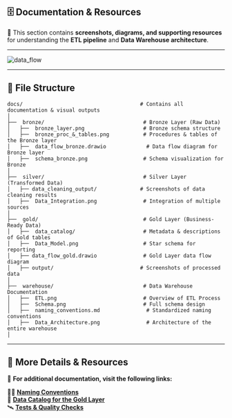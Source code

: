 ## 🗄️ **Documentation & Resources**  

📌 This section contains **screenshots, diagrams, and supporting resources** for understanding the **ETL pipeline** and **Data Warehouse architecture**.  

---
![data_flow](https://github.com/user-attachments/assets/c72c2d50-59da-4417-a24a-c32b813509e6)

---

## 📂 **File Structure**  

```
docs/                                      # Contains all documentation & visual outputs  
│  
├──  bronze/                                # Bronze Layer (Raw Data)  
│   ├──  bronze_layer.png                   # Bronze schema structure  
│   ├──  bronze_proc_&_tables.png           # Procedures & tables of the Bronze layer  
│   ├──  data_flow_bronze.drawio             # Data flow diagram for Bronze layer  
│   ├──  schema_bronze.png                  # Schema visualization for Bronze  
│  
├──  silver/                                # Silver Layer (Transformed Data)  
│   ├── data_cleaning_output/              # Screenshots of data cleaning results  
│   ├──  Data_Integration.png               # Integration of multiple sources  
│  
├──  gold/                                  # Gold Layer (Business-Ready Data)  
│   ├──  data_catalog/                      # Metadata & descriptions of Gold tables  
│   ├──  Data_Model.png                     # Star schema for reporting  
│   ├── data_flow_gold.drawio               # Gold Layer data flow diagram  
│   ├── output/                            # Screenshots of processed data  
│  
├──  warehouse/                             # Data Warehouse Documentation  
│   ├──  ETL.png                            # Overview of ETL Process  
│   ├──  Schema.png                         # Full schema design  
│   ├──  naming_conventions.md               # Standardized naming conventions  
│   ├──  Data_Architecture.png               # Architecture of the entire warehouse  
│  
```  

---

## 🔎 **More Details & Resources**  

📌 **For additional documentation, visit the following links:**  

📑📏 **[Naming Conventions](warehouse/naming_conventions.md)**  
🔖 **[Data Catalog for the Gold Layer](gold/data_catalog.md)**  
🛰️ **[Tests & Quality Checks](../tests)**
